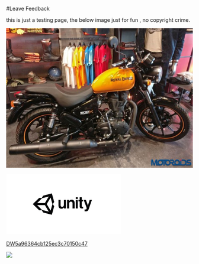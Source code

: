 #Leave Feedback

<div id="feedback-container"></div>
this is just a testing page,
the below image just for fun , no copyright crime.

![abc](Images/DW5afe5edcd0d202135c81e6fe.png)



![abc](Images/DW5a963922d2f2b83b4ce3e9c6.png)


[DW5a96364cb125ec3c70150c47](Examples/DW5a96364cb125ec3c70150c47.cs)

![](https://images.pexels.com/photos/67636/rose-blue-flower-rose-blooms-67636.jpeg)
